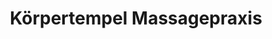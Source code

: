 ---
title: "Körpertempel Massagepraxis"
url: /potsdam/koerpertempel-massagepraxis/
shop: Massage
---